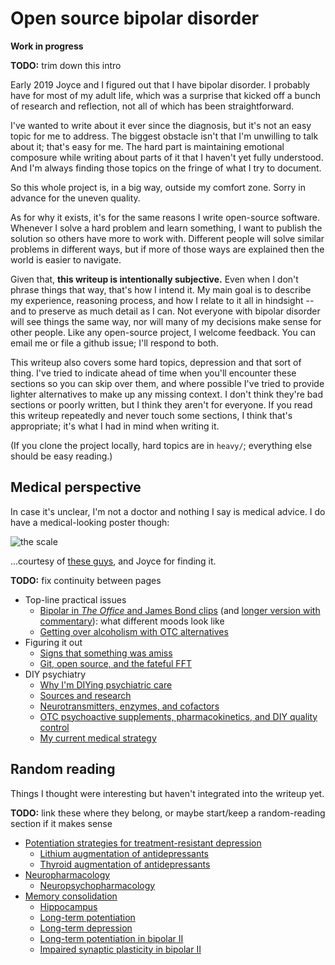 # Open source bipolar disorder
**Work in progress**

**TODO:** trim down this intro

Early 2019 Joyce and I figured out that I have bipolar disorder. I probably have for most of my adult life, which was a surprise that kicked off a bunch of research and reflection, not all of which has been straightforward.

I've wanted to write about it ever since the diagnosis, but it's not an easy topic for me to address. The biggest obstacle isn't that I'm unwilling to talk about it; that's easy for me. The hard part is maintaining emotional composure while writing about parts of it that I haven't yet fully understood. And I'm always finding those topics on the fringe of what I try to document.

So this whole project is, in a big way, outside my comfort zone. Sorry in advance for the uneven quality.

As for why it exists, it's for the same reasons I write open-source software. Whenever I solve a hard problem and learn something, I want to publish the solution so others have more to work with. Different people will solve similar problems in different ways, but if more of those ways are explained then the world is easier to navigate.

Given that, **this writeup is intentionally subjective.** Even when I don't phrase things that way, that's how I intend it. My main goal is to describe my experience, reasoning process, and how I relate to it all in hindsight -- and to preserve as much detail as I can. Not everyone with bipolar disorder will see things the same way, nor will many of my decisions make sense for other people. Like any open-source project, I welcome feedback. You can email me or file a github issue; I'll respond to both.

This writeup also covers some hard topics, depression and that sort of thing. I've tried to indicate ahead of time when you'll encounter these sections so you can skip over them, and where possible I've tried to provide lighter alternatives to make up any missing context. I don't think they're bad sections or poorly written, but I think they aren't for everyone. If you read this writeup repeatedly and never touch some sections, I think that's appropriate; it's what I had in mind when writing it.

(If you clone the project locally, hard topics are in `heavy/`; everything else should be easy reading.)


## Medical perspective
In case it's unclear, I'm not a doctor and nothing I say is medical advice. I do have a medical-looking poster though:

![the scale](https://www.bipolaruk.org/GetImage.aspx?IDMF=9e569223-c9dc-495b-b615-bb10837b15a8&w=453&h=640&src=mc)

...courtesy of [these guys](https://www.bipolaruk.org), and Joyce for finding it.

**TODO:** fix continuity between pages

+ Top-line practical issues
  + [Bipolar in _The Office_ and James Bond clips](bond-scott.md) (and [longer version with commentary](heavy/deepdive.md)): what different moods look like
  + [Getting over alcoholism with OTC alternatives](alcohol-substitution.md)
+ Figuring it out
  + [Signs that something was amiss](early-signs.md)
  + [Git, open source, and the fateful FFT](git-fft.md)
+ DIY psychiatry
  + [Why I'm DIYing psychiatric care](diy-medicine.md)
  + [Sources and research](sources.md)
  + [Neurotransmitters, enzymes, and cofactors](neurotransmitters.md)
  + [OTC psychoactive supplements, pharmacokinetics, and DIY quality control](supplements.md)
  + [My current medical strategy](strategy.md)


## Random reading
Things I thought were interesting but haven't integrated into the writeup yet.

**TODO:** link these where they belong, or maybe start/keep a random-reading section if it makes sense

+ [Potentiation strategies for treatment-resistant depression](https://pubmed.ncbi.nlm.nih.gov/16307616/)
  + [Lithium augmentation of antidepressants](https://pubmed.ncbi.nlm.nih.gov/9635546/)
  + [Thyroid augmentation of antidepressants](https://pubmed.ncbi.nlm.nih.gov/9635545/)
+ [Neuropharmacology](https://en.wikipedia.org/wiki/Neuropharmacology)
  + [Neuropsychopharmacology](https://en.wikipedia.org/wiki/Neuropsychopharmacology)
+ [Memory consolidation](https://en.wikipedia.org/wiki/Memory_consolidation)
  + [Hippocampus](https://en.wikipedia.org/wiki/Hippocampus)
  + [Long-term potentiation](https://en.wikipedia.org/wiki/Long-term_potentiation)
  + [Long-term depression](https://en.wikipedia.org/wiki/Long-term_depression)
  + [Long-term potentiation in bipolar II](https://pubmed.ncbi.nlm.nih.gov/29795193/)
  + [Impaired synaptic plasticity in bipolar II](https://pubmed.ncbi.nlm.nih.gov/22036034/)
